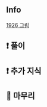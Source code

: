 ## Info

<a href="https://www.acmicpc.net/problem/1926" rel="nofollow">1926 그림</a>

## ❗ 풀이



## ❗ 추가 지식



## 🙂 마무리


